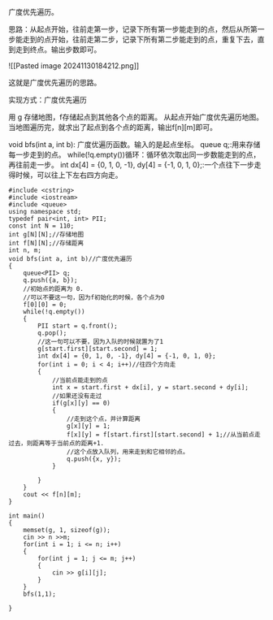 广度优先遍历。

思路：从起点开始，往前走第一步，记录下所有第一步能走到的点，然后从所第一步能走到的点开始，往前走第二步，记录下所有第二步能走到的点，重复下去，直到走到终点。输出步数即可。

![[Pasted image 20241130184212.png]]


这就是广度优先遍历的思路。

实现方式：广度优先遍历

用 g 存储地图，f存储起点到其他各个点的距离。
从起点开始广度优先遍历地图。
当地图遍历完，就求出了起点到各个点的距离，输出f[n][m]即可。

void bfs(int a, int b): 广度优遍历函数。输入的是起点坐标。
queue<PII> q;:用来存储每一步走到的点。
while(!q.empty())循环：循环依次取出同一步数能走到的点，再往前走一步。
int dx[4] = {0, 1, 0, -1}, dy[4] = {-1, 0, 1, 0};:一个点往下一步走得时候，可以往上下左右四方向走。

~~~
#include <cstring>
#include <iostream>
#include <queue>
using namespace std;
typedef pair<int, int> PII;
const int N = 110;
int g[N][N];//存储地图
int f[N][N];//存储距离
int n, m;
void bfs(int a, int b)//广度优先遍历
{
    queue<PII> q;
    q.push({a, b});
    //初始点的距离为 0.
    //可以不要这一句，因为f初始化的时候，各个点为0
    f[0][0] = 0;
    while(!q.empty())
    {
        PII start = q.front();
        q.pop();
        //这一句可以不要，因为入队的时候就置为了1
        g[start.first][start.second] = 1;
        int dx[4] = {0, 1, 0, -1}, dy[4] = {-1, 0, 1, 0};
        for(int i = 0; i < 4; i++)//往四个方向走
        {
            //当前点能走到的点
            int x = start.first + dx[i], y = start.second + dy[i];
            //如果还没有走过
            if(g[x][y] == 0)
            {
                //走到这个点，并计算距离
                g[x][y] = 1;
                f[x][y] = f[start.first][start.second] + 1;//从当前点走过去，则距离等于当前点的距离+1.
                //这个点放入队列，用来走到和它相邻的点。
                q.push({x, y});
            }

        }
    }
    cout << f[n][m];
}

int main()
{
    memset(g, 1, sizeof(g));
    cin >> n >>m;
    for(int i = 1; i <= n; i++)
    {
        for(int j = 1; j <= m; j++)
        {
            cin >> g[i][j];
        }
    }
    bfs(1,1);

}
~~~
